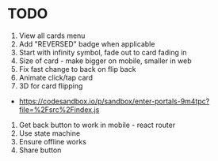 # TODO

1. View all cards menu
1. Add "REVERSED" badge when applicable
1. Start with infinity symbol, fade out to card fading in
1. Size of card - make bigger on mobile, smaller in web
1. Fix fast change to back on flip back
1. Animate click/tap card
1. 3D for card flipping
  - https://codesandbox.io/p/sandbox/enter-portals-9m4tpc?file=%2Fsrc%2Findex.js
1. Get back button to work in mobile - react router
1. Use state machine
1. Ensure offline works
1. Share button